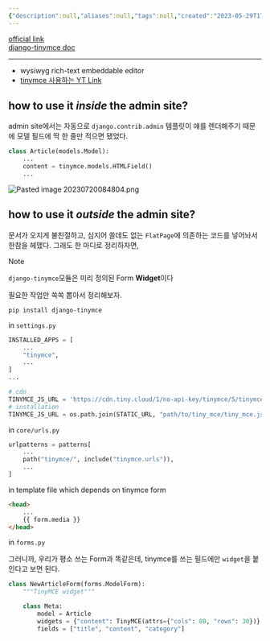 ```yaml
---
{"description":null,"aliases":null,"tags":null,"created":"2023-05-29T17:54:31","updated":"2023-07-20T07:25:30","title":"tinymce","dg-publish":true,"permalink":"/docs/tinymce/","dgPassFrontmatter":true}
---
```


[official link](https://www.tiny.cloud/tinymce/)  
[django-tinymce doc](https://django-tinymce.readthedocs.io/en/latest/)
___
- wysiwyg rich-text embeddable editor
- [tinymce 사용하는 YT Link](https://youtu.be/sMqDJovFO-Y?t=7351)

## how to use it *inside* the admin site?

admin site에서는 자동으로 `django.contrib.admin` 템플릿이 얘를 렌더해주기 때문에 모델 필드에 딱 한 줄만 적으면 됐었다.

```python
class Article(models.Model):
	...
    content = tinymce.models.HTMLField()
	...
```

![Pasted image 20230720084804.png](/img/user/docs/assets/Pasted%20image%2020230720084804.png)

## how to use it *outside* the admin site?

문서가 오지게 불친절하고, 심지어 쓸데도 없는 `FlatPage`에 의존하는 코드를 넣어놔서 한참을 헤맸다. 그래도 한 마디로 정리하자면,

> [!NOTE]  
> `django-tinymce`모듈은 미리 정의된 Form **Widget**이다

필요한 작업만 쏙쏙 뽑아서 정리해보자.

```shell
pip install django-tinymce
```

in `settings.py`

```python
INSTALLED_APPS = [
	...
	"tinymce",
	...
]
...

# cdn
TINYMCE_JS_URL = 'https://cdn.tiny.cloud/1/no-api-key/tinymce/5/tinymce.min.js'
# installation
TINYMCE_JS_URL = os.path.join(STATIC_URL, "path/to/tiny_mce/tiny_mce.js")

```

in `core/urls.py`

```python
urlpatterns = patterns[
	...
	path("tinymce/", include("tinymce.urls")),
	...
]
```

in template file which depends on tinymce form

```html
<head>
	...
	{{ form.media }}
</head>
```

in `forms.py`

그러니까, 우리가 평소 쓰는 Form과 똑같은데, tinymce를 쓰는 필드에만 `widget`을 붙인다고 보면 된다.

```python
class NewArticleForm(forms.ModelForm):
    """TinyMCE widget"""

    class Meta:
        model = Article
        widgets = {"content": TinyMCE(attrs={"cols": 80, "rows": 30})}
        fields = ["title", "content", "category"]
```
